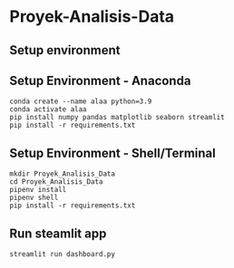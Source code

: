 # Proyek-Analisis-Data

## Setup environment
## Setup Environment - Anaconda
```
conda create --name alaa python=3.9
conda activate alaa
pip install numpy pandas matplotlib seaborn streamlit
pip install -r requirements.txt
```

## Setup Environment - Shell/Terminal
```
mkdir Proyek_Analisis_Data
cd Proyek_Analisis_Data
pipenv install
pipenv shell
pip install -r requirements.txt
```

## Run steamlit app
```
streamlit run dashboard.py
```
